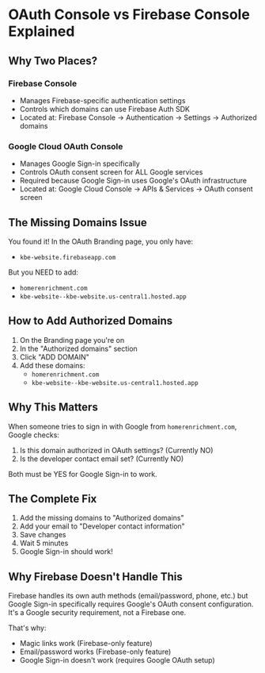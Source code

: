 # OAuth Console vs Firebase Console Explained

## Why Two Places?

### Firebase Console

- Manages Firebase-specific authentication settings
- Controls which domains can use Firebase Auth SDK
- Located at: Firebase Console → Authentication → Settings → Authorized domains

### Google Cloud OAuth Console

- Manages Google Sign-in specifically
- Controls OAuth consent screen for ALL Google services
- Required because Google Sign-in uses Google's OAuth infrastructure
- Located at: Google Cloud Console → APIs & Services → OAuth consent screen

## The Missing Domains Issue

You found it! In the OAuth Branding page, you only have:

- `kbe-website.firebaseapp.com`

But you NEED to add:

- `homerenrichment.com`
- `kbe-website--kbe-website.us-central1.hosted.app`

## How to Add Authorized Domains

1. On the Branding page you're on
2. In the "Authorized domains" section
3. Click "ADD DOMAIN"
4. Add these domains:
   - `homerenrichment.com`
   - `kbe-website--kbe-website.us-central1.hosted.app`

## Why This Matters

When someone tries to sign in with Google from `homerenrichment.com`, Google checks:

1. Is this domain authorized in OAuth settings? (Currently NO)
2. Is the developer contact email set? (Currently NO)

Both must be YES for Google Sign-in to work.

## The Complete Fix

1. Add the missing domains to "Authorized domains"
2. Add your email to "Developer contact information"
3. Save changes
4. Wait 5 minutes
5. Google Sign-in should work!

## Why Firebase Doesn't Handle This

Firebase handles its own auth methods (email/password, phone, etc.) but Google Sign-in specifically requires Google's OAuth consent configuration. It's a Google security requirement, not a Firebase one.

That's why:

- Magic links work (Firebase-only feature)
- Email/password works (Firebase-only feature)
- Google Sign-in doesn't work (requires Google OAuth setup)
